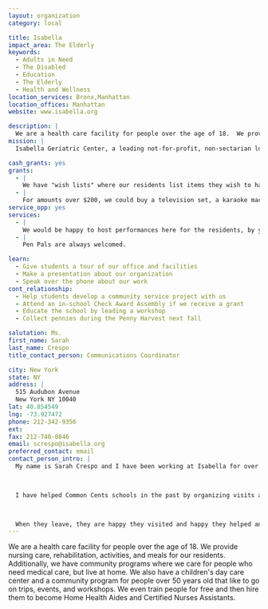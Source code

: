 ```yaml
---
layout: organization
category: local

title: Isabella
impact_area: The Elderly
keywords: 
  - Adults in Need
  - The Disabled
  - Education
  - The Elderly
  - Health and Wellness
location_services: Bronx,Manhattan
location_offices: Manhattan
website: www.isabella.org

description: |
  We are a health care facility for people over the age of 18.  We provide nursing care, rehabilitation, activities, and meals for our residents.  Additionally, we have community programs where we care for people who need medical care, but live at home. We also have a children's day care center and a community program for people over 50 years old that like to go on trips, events, and workshops.  We even train people for free and then hire them to become Home Health Aides and Certified Nurses Assistants.
mission: |
  Isabella Geriatric Center, a leading not-for-profit, non-sectarian long-term care center in Northern Manhattan has been serving the elderly and the community for more than 125 years. Isabella built its reputation on a tradition of quality medical care and innovation in community services. Isabella has been accredited with the Joint Commission of Accreditation since 1998, another indication of the center's high standards of excellence. In addition, Isabella has been recognized on a national, state and local level for innovative intergenerational and community programs.

cash_grants: yes
grants: 
  - |
    We have "wish lists" where our residents list items they wish to have for their floors, like radios, games, a tv, etc. So for a cash grant of $200 - we can buy them these gifts.
  - |
    For amounts over $200, we could buy a television set, a karaoke machine, or any other big item for their common dining room.
service_opp: yes
services: 
  - |
    We would be happy to host performances here for the residents, by your schools.
  - |
    Pen Pals are always welcomed.

learn: 
  - Give students a tour of our office and facilities
  - Make a presentation about our organization
  - Speak over the phone about our work
cont_relationship: 
  - Help students develop a community service project with us
  - Attend an in-school Check Award Assembly if we receive a grant
  - Educate the school by leading a workshop
  - Collect pennies during the Penny Harvest next fall

salutation: Ms.
first_name: Sarah
last_name: Crespo
title_contact_person: Communications Coordinator

city: New York
state: NY
address: |
  515 Audubon Avenue  
  New York NY 10040
lat: 40.854549
lng: -73.927472
phone: 212-342-9356
ext: 
fax: 212-740-0846
email: screspo@isabella.org
preferred_contact: email
contact_person_intro: |
  My name is Sarah Crespo and I have been working at Isabella for over 20 years now.  I enjoy working here because I feel good about helping people in need.  Everyone is going to get sick one day and/or get older and will need help from someone.  So I like to help and one day, someone will help me.

  

  I have helped Common Cents schools in the past by organizing visits and tours with our residents.  The kids love coming here and seeing everything we do.  They enjoy giving gifts to the residents and taking pictures and asking them questions.

  

  When they leave, they are happy they visited and happy they helped and donated money to us.
---
```

We are a health care facility for people over the age of 18.  We provide nursing care, rehabilitation, activities, and meals for our residents.  Additionally, we have community programs where we care for people who need medical care, but live at home. We also have a children's day care center and a community program for people over 50 years old that like to go on trips, events, and workshops.  We even train people for free and then hire them to become Home Health Aides and Certified Nurses Assistants.